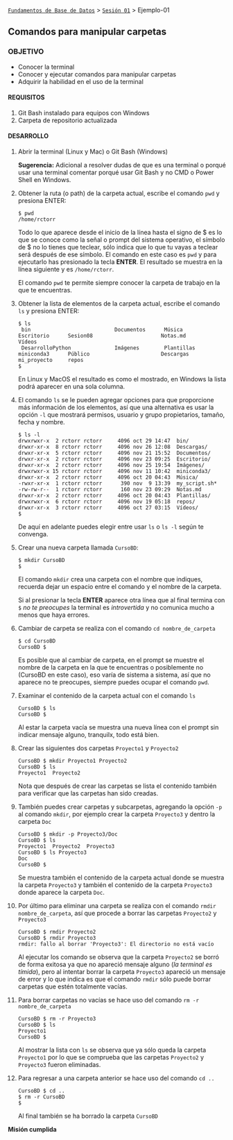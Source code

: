 [`Fundamentos de Base de Datos`](../../Readme.md) > [`Sesión 01`](../Readme.md) > Ejemplo-01
## Comandos para manipular carpetas

### OBJETIVO
- Conocer la terminal
- Conocer y ejecutar comandos para manipular carpetas
- Adquirir la habilidad en el uso de la terminal

#### REQUISITOS
1. Git Bash instalado para equipos con Windows
1. Carpeta de repositorio actualizada

#### DESARROLLO
1. Abrir la terminal (Linux y Mac) o Git Bash (Windows)

   __Sugerencia:__ Adicional a resolver dudas de que es una terminal o porqué usar una terminal comentar porqué usar Git Bash y no CMD o Power Shell en Windows.
   
1. Obtener la ruta (o path) de la carpeta actual, escribe el comando `pwd` y presiona ENTER:
   ```console
   $ pwd
   /home/rctorr
   ```
   Todo lo que aparece desde el inicio de la línea hasta el signo de $ es lo que se conoce como la señal o prompt del sistema operativo, el símbolo de $ no lo tienes que teclear, sólo indica que lo que tu vayas a teclear será después de ese símbolo.
   El comando en este caso es `pwd` y para ejecutarlo has presionado la tecla __ENTER__.
   El resultado se muestra en la línea siguiente y es `/home/rctorr`.

   El comando `pwd` te permite siempre conocer la carpeta de trabajo en la que te encuentras.

1. Obtener la lista de elementos de la carpeta actual, escribe el comando `ls` y presiona ENTER:
   ```console
   $ ls
    bin                           Documentos      Música         Escritorio      Sesion08                      Notas.md        Vídeos
    DesarrolloPython              Imágenes        Plantillas     miniconda3      Público                       Descargas       mi_proyecto     repos
   $
   ```
   En Linux y MacOS el resultado es como el mostrado, en Windows la lista podrá aparecer en una sola columna.

1. El comando `ls` se le pueden agregar opciones para que proporcione más información de los elementos, así que una alternativa es usar la opción `-l` que mostrará permisos, usuario y grupo propietarios, tamaño, fecha y nombre.
   ```console
   $ ls -l
   drwxrwxr-x  2 rctorr rctorr     4096 oct 29 14:47  bin/
   drwxr-xr-x  8 rctorr rctorr     4096 nov 26 12:08  Descargas/
   drwxr-xr-x  5 rctorr rctorr     4096 nov 21 15:52  Documentos/
   drwxr-xr-x  2 rctorr rctorr     4096 nov 23 09:25  Escritorio/
   drwxr-xr-x  2 rctorr rctorr     4096 nov 25 19:54  Imágenes/
   drwxrwxr-x 15 rctorr rctorr     4096 nov 11 10:42  miniconda3/
   drwxr-xr-x  2 rctorr rctorr     4096 oct 20 04:43  Música/
   -rwxr-xr-x  1 rctorr rctorr      390 nov  9 13:39  my_script.sh*
   -rw-rw-r--  1 rctorr rctorr      160 nov 23 09:29  Notas.md
   drwxr-xr-x  2 rctorr rctorr     4096 oct 20 04:43  Plantillas/
   drwxrwxr-x  6 rctorr rctorr     4096 nov 19 05:18  repos/
   drwxr-xr-x  3 rctorr rctorr     4096 oct 27 03:15  Vídeos/
   $
   ```
   De aquí en adelante puedes elegir entre usar `ls` o `ls -l` según te convenga.

1. Crear una nueva carpeta llamada `CursoBD`:
   ```console
   $ mkdir CursoBD
   $
   ```
   El comando `mkdir` crea una carpeta con el nombre que indiques, recuerda dejar un espacio entre el comando y el nombre de la carpeta.

   Si al presionar la tecla __ENTER__ aparece otra línea que al final termina con `$` _no te preocupes_ la terminal es _introvertida_ y no comunica mucho a menos que haya errores.

1. Cambiar de carpeta se realiza con el comando `cd nombre_de_carpeta`
   ```console
   $ cd CursoBD
   CursoBD $
   ```
   Es posible que al cambiar de carpeta, en el prompt se muestre el nombre de la carpeta en la que te encuentras o posiblemente no (CursoBD en este caso), eso varía de sistema a sistema, así que no aparece no te preocupes, siempre puedes ocupar el comando `pwd`.

1. Examinar el contenido de la carpeta actual con el comando `ls`
   ```console
   CursoBD $ ls
   CursoBD $   
   ```
   Al estar la carpeta vacía se muestra una nueva línea con el prompt sin indicar mensaje alguno, tranquilx, todo está bien.

1. Crear las siguientes dos carpetas `Proyecto1` y `Proyecto2`
   ```console
   CursoBD $ mkdir Proyecto1 Proyecto2
   CursoBD $ ls
   Proyecto1  Proyecto2
   ```
   Nota que después de crear las carpetas se lista el contenido también para verificar que las carpetas han sido creadas.

1. También puedes crear carpetas y subcarpetas, agregando la opción `-p` al comando `mkdir`, por ejemplo crear la carpeta `Proyecto3` y dentro la carpeta `Doc`
   ```console
   CursoBD $ mkdir -p Proyecto3/Doc
   CursoBD $ ls
   Proyecto1  Proyecto2  Proyecto3
   CursoBD $ ls Proyecto3
   Doc
   CursoBD $
   ```
   Se muestra también el contenido de la carpeta actual donde se muestra la carpeta `Proyecto3` y también el contenido de la carpeta `Proyecto3` donde aparece la carpeta `Doc`.

1. Por último para eliminar una carpeta se realiza con el comando `rmdir nombre_de_carpeta`, así que procede a borrar las carpetas `Proyecto2` y `Proyecto3`
   ```console
   CursoBD $ rmdir Proyecto2
   CursoBD $ rmdir Proyecto3
   rmdir: fallo al borrar 'Proyecto3': El directorio no está vacío
   ```
   Al ejecutar los comando se observa que la carpeta `Proyecto2` se borró de forma exitosa ya que no apareció mensaje alguno (_la terminal es tímida_), pero al intentar borrar la carpeta `Proyecto3` apareció un mensaje de error y lo que indica es que el comando `rmdir` sólo puede borrar carpetas que estén totalmente vacías.

1. Para borrar carpetas no vacías se hace uso del comando `rm -r nombre_de_carpeta`
   ```console
   CursoBD $ rm -r Proyecto3
   CursoBD $ ls
   Proyecto1
   CursoBD $
   ```
   Al mostrar la lista con `ls` se observa que ya sólo queda la carpeta `Proyecto1` por lo que se comprueba que las carpetas `Proyecto2` y `Proyecto3` fueron eliminadas.

1. Para regresar a una carpeta anterior se hace uso del comando `cd ..`
   ```console
   CursoBD $ cd ..
   $ rm -r CursoBD
   $
   ```
   Al final también se ha borrado la carpeta `CursoBD`

__Misión cumplida__
